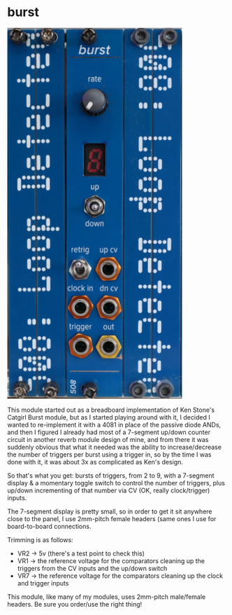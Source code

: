 # burst

<img src="burst-v1.0.jpg" width=400>

This module started out as a breadboard implementation of Ken Stone's Catgirl Burst module, but as I started playing around with it, I decided I wanted to re-implement it with a 4081 in place of the passive diode ANDs, and then I figured I already had most of a 7-segment up/down counter circuit in another reverb module design of mine, and from there it was suddenly obvious that what it needed was the ability to increase/decrease the number of triggers per burst using a trigger in, so by the time I was done with it, it was about 3x as complicated as Ken's design.

So that's what you get: bursts of triggers, from 2 to 9, with a 7-segment display & a momentary toggle switch to control the number of triggers, plus up/down incrementing of that number via CV (OK, really clock/trigger) inputs.

The 7-segment display is pretty small, so in order to get it sit anywhere close to the panel, I use 2mm-pitch female headers (same ones I use for board-to-board connections.

Trimming is as follows:

- VR2 -> 5v (there's a test point to check this)
- VR1 -> the reference voltage for the comparators cleaning up the triggers from the CV inputs and the up/down switch
- VR7 -> the reference voltage for the comparators cleaning up the clock and trigger inputs 

This module, like many of my modules, uses 2mm-pitch male/female headers. Be sure you order/use the right thing!

